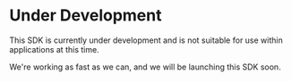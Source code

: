 # Under Development

This SDK is currently under development and is not suitable for use within
applications at this time.

We're working as fast as we can, and we will be launching this SDK soon.